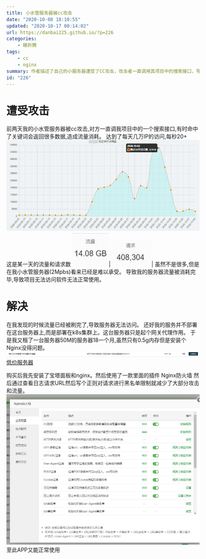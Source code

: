 ```yaml
---
title: 小水管服务器被cc攻击
date: "2020-10-08 18:10:55"
updated: "2020-10-17 00:14:02"
url: https://danbai225.github.io/?p=226
categories:
    - 瞎折腾
tags:
    - cc
    - nginx
summary: 作者描述了自己的小服务器遭受了CC攻击，攻击者一直调用其项目中的搜索接口，导致服务器流量消耗完毕，项目无法访问。为了解决这个问题，作者租了一台性能更好的服务器，并安装了宝塔面板和Nginx防火墙插件，通过查看请求日志和写黑名单限制，成功减少了大部分攻击和流量。最终，项目恢复正常使用。
id: "226"
---
```


# 遭受攻击

前两天我的小水管服务器被cc攻击,对方一直调我项目中的一个搜索接口,有时命中了关键词会返回很多数据,造成流量消耗。
达到了每天几万IP的访问,每秒20+
![image.png](../res/img/226-1.jpeg)
这是某一天的流量和请求数
![image.png](../res/img/226-2.jpeg)|![image.png](../res/img/226-5.jpeg)|
虽然不是很多,但是在我小水管服务器(2Mpbs)看来已经是难以承受。
导致我的服务器流量被消耗完毕,导致项目无法访问软件无法正常使用。

# 解决

在我发现的时候流量已经被刷完了,导致服务器无法访问。
还好我的服务并不部署在这台服务器上,而是部署在k8s集群上。这台服务器只是起个网关代理作用。
于是我又租了一台服务器50M的服务器18一个月,虽然只有0.5g内存但是安装个Nginx没得问题。
![image.png](../res/img/226-3.jpeg)
[低价服务器](http://yun.0220.cn/page.aspx?c=referral&u=8155)

购买后我先安装了宝塔面板和nginx。然后使用了一款里面的插件 Nginx防火墙 
然后通过查看日志请求URL然后写个正则对请求进行黑名单限制就减少了大部分攻击和流量。
![image.png](../res/img/226-4.jpeg)
至此APP又能正常使用
